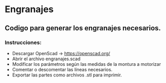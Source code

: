 # Engranajes

## Codigo para generar los engranajes necesarios.

### Instrucciones:

-   Descargar OpenScad -> https://openscad.org/
-   Abrir el archivo engranajes.scad
-   Modificar los parámetros según las medidas de la montura a motorizar
-   Comentar o descomentar las líneas necesarios.
-   Exportar las partes como archivos .stl para imprimir.
